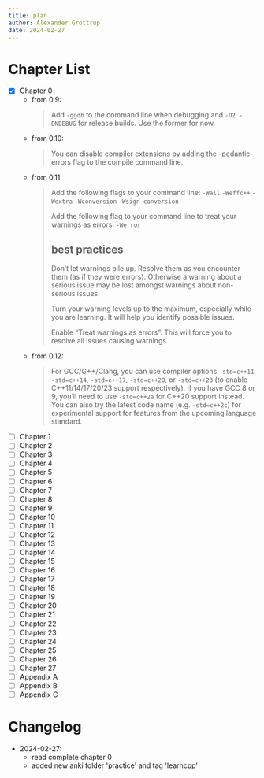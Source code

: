 ```yaml
---
title: plan
author: Alexander Gröttrup
date: 2024-02-27
---
```


# Chapter List

- [x] Chapter 0
  - from 0.9:
    > Add `-ggdb` to the command line when debugging and `-O2 -DNDEBUG` for
    > release builds. Use the former for now.
  - from 0.10:
    > You can disable compiler extensions by adding the -pedantic-errors flag
    > to the compile command line.
  - from 0.11:
    > Add the following flags to your command line: `-Wall` `-Weffc++` `-Wextra`
    > `-Wconversion` `-Wsign-conversion`
    > 
    > Add the following flag to your command line to treat your warnings as
    > errors: `-Werror`
    > 
    > ## best practices
    > Don’t let warnings pile up. Resolve them as you encounter them (as if
    > they were errors). Otherwise a warning about a serious issue may be lost
    > amongst warnings about non-serious issues.
    > 
    > Turn your warning levels up to the maximum, especially while you are
    > learning. It will help you identify possible issues.
    > 
    > Enable “Treat warnings as errors”. This will force you to resolve all
    > issues causing warnings.  
  - from 0.12:
    > For GCC/G++/Clang, you can use compiler options `-std=c++11`, `-std=c++14`,
    > `-std=c++17`, `-std=c++20`, or `-std=c++23` (to enable C++11/14/17/20/23
    > support respectively). If you have GCC 8 or 9, you’ll need to use
    > `-std=c++2a` for C++20 support instead. You can also try the latest code
    > name (e.g. `-std=c++2c`) for experimental support for features from the
    > upcoming language standard.
- [ ] Chapter 1
- [ ] Chapter 2
- [ ] Chapter 3
- [ ] Chapter 4
- [ ] Chapter 5
- [ ] Chapter 6
- [ ] Chapter 7
- [ ] Chapter 8
- [ ] Chapter 9
- [ ] Chapter 10
- [ ] Chapter 11
- [ ] Chapter 12
- [ ] Chapter 13
- [ ] Chapter 14
- [ ] Chapter 15
- [ ] Chapter 16
- [ ] Chapter 17
- [ ] Chapter 18
- [ ] Chapter 19
- [ ] Chapter 20
- [ ] Chapter 21
- [ ] Chapter 22
- [ ] Chapter 23
- [ ] Chapter 24
- [ ] Chapter 25
- [ ] Chapter 26
- [ ] Chapter 27
- [ ] Appendix A
- [ ] Appendix B
- [ ] Appendix C

# Changelog

- 2024-02-27:
  - read complete chapter 0
  - added new anki folder 'practice' and tag 'learncpp'
